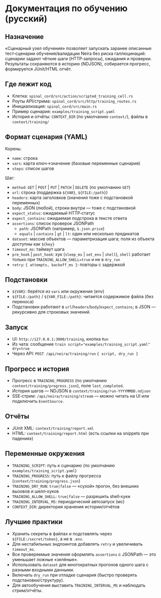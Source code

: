 # Документация по обучению (русский)

<!-- neira:meta
id: NEI-20260413-training-rename
intent: docs
summary: Обновлены пути на spinal_cord/.
-->

## Назначение

«Сценарный узел обучения» позволяет запускать заранее описанные тест‑сценарии обучения/валидации Neira без риска галлюцинаций: сценарии задают чёткие шаги (HTTP‑запросы), ожидания и проверки. Результаты сохраняются в историю (NDJSON), собирается прогресс, формируется JUnit/HTML отчёт.

## Где лежит код

- Клетка: `spinal_cord/src/action/scripted_training_cell.rs`
- Роуты API/стрима: `spinal_cord/src/http/training_routes.rs`
- Инициализация: `spinal_cord/src/main.rs`
- Пример сценария: `examples/training_script.yaml`
- История и отчёты: `CONTEXT_DIR` (по умолчанию `context/`), файлы в `context/training/`

## Формат сценария (YAML)

Корень:
- `name`: строка
- `vars`: карта ключ→значение (базовые переменные сценария)
- `steps`: список шагов

Шаг:
- `method`: `GET` | `POST` | `PUT` | `PATCH` | `DELETE` (по умолчанию `GET`)
- `url`: строка (поддержка `${VAR}`, `${FILE:/path}`)
- `headers`: карта заголовков (значения тоже с подстановкой переменных)
- `body`: JSON (любой), строки внутри — тоже с подстановкой
- `expect_status`: ожидаемый HTTP‑статус
- `expect_contains`: ожидаемая подстрока в тексте ответа
- `assertions`: список проверок JSONPath
  - `path`: JSONPath (например, `$.json.price`)
  - `equals` | `contains` | `gt` | `lt`: один или несколько предикатов
- `dataset`: массив объектов — параметризация шага; поля из объекта доступны как `${key}`
- `timeout_ms`: таймаут шага
- `pre_hook` | `post_hook`: хук (`sleep_ms` | `set_env` | `shell`), `shell` работает только при `TRAINING_ALLOW_SHELL=true` и не в `dry_run`
- `retry`: `{ attempts, backoff_ms }`: повторы с задержкой

## Подстановки

- `${VAR}`: берётся из `vars` или окружения (env)
- `${FILE:/path}` / `${VAR_FILE:/path}`: читается содержимое файла (без переноса)
- Подстановки работают в `url`/`headers`/`body`/`expect_contains`; в JSON — рекурсивно для строковых значений.

## Запуск

- UI: `http://127.0.0.1:3000/training`, кнопка `Run`
- Из чата: сообщение `train script="examples/training_script.yaml" dry=true`
- Через API: `POST /api/neira/training/run` `{ script, dry_run }`

## Прогресс и история

- Прогресс в `TRAINING_PROGRESS` (по умолчанию `context/training/progress.json`), поле `last_completed`.
- История шагов — NDJSON в `context/training/run-YYYYMMDD.ndjson`
- SSE‑стрим: `/api/neira/training/stream` — можно читать на UI или подключить `EventSource`.

## Отчёты

- JUnit XML: `context/training/report.xml`
- HTML: `context/training/report.html` (есть ссылки на snippets при падениях)

## Переменные окружения

- `TRAINING_SCRIPT`: путь к сценарию (по умолчанию `examples/training_script.yaml`)
- `TRAINING_PROGRESS`: путь к файлу прогресса (`context/training/progress.json`)
- `TRAINING_DRY_RUN`: `true|false` — «сухой» прогон, без внешних вызовов и шелл‑хуков
- `TRAINING_ALLOW_SHELL`: `true|false` — разрешить shell‑хуки
- `TRAINING_INTERVAL_MS`: периодический автозапуск (мс)
- `CONTEXT_DIR`: директория хранения истории/отчётов

## Лучшие практики

- Хранить секреты в файлах и подставлять через `${FILE:/secret/token}`, а не в `.env`.
- Для нестабильных эндпоинтов добавлять `retry` и увеличивать `timeout_ms`.
- Все проверяемые значения оформлять `assertions` с JSONPath — это уменьшает ложные «зелёные».
- Использовать `dataset` для многократных прогонов одного шага с разными входными данными.
- Включать `dry_run` при отладке сценария (быстро проверять подстановки/структуру).
- Для автообучения выставить `TRAINING_INTERVAL_MS` и наблюдать стрим/отчёты.

